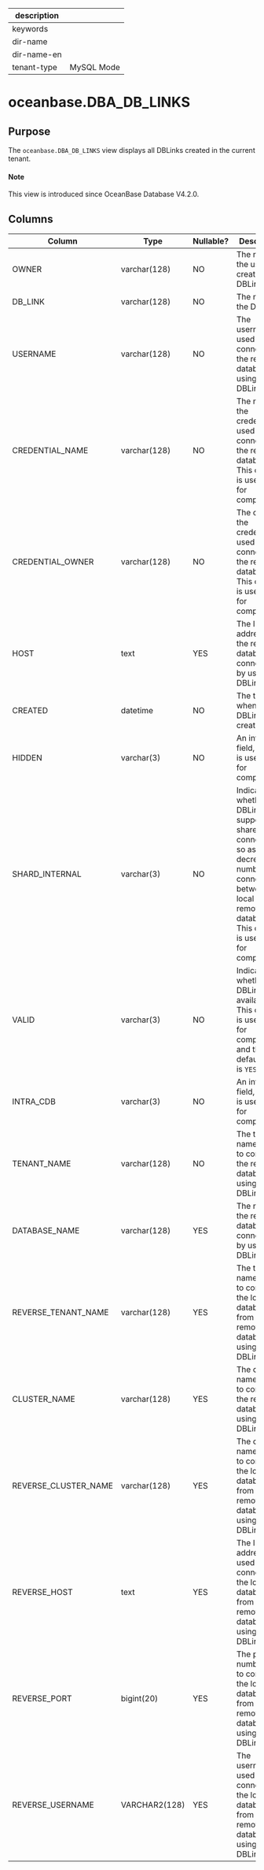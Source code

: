 |description||
|---|---|
|keywords||
|dir-name||
|dir-name-en||
|tenant-type|MySQL Mode|

# oceanbase.DBA_DB_LINKS

## Purpose

The `oceanbase.DBA_DB_LINKS` view displays all DBLinks created in the current tenant. 

 <main id="notice" type='explain'>
   <h4>Note</h4>
   <p>This view is introduced since OceanBase Database V4.2.0. </p>
 </main>

## Columns

| Column | Type | Nullable? | Description |
| --- | --- | --- | --- |
| OWNER | varchar(128) | NO | The name of the user who created the DBLink. |
| DB_LINK | varchar(128) | NO | The name of the DBLink. |
| USERNAME | varchar(128) | NO | The username used to connect to the remote database by using the DBLink. |
| CREDENTIAL_NAME | varchar(128) | NO | The name of the credentials used to connect to the remote database. This column is used only for compatibility. |
| CREDENTIAL_OWNER | varchar(128) | NO | The owner of the credentials used to connect to the remote database. This column is used only for compatibility. |
| HOST | text | YES | The IP address of the remote database connected to by using the DBLink. |
| CREATED | datetime | NO | The time when the DBLink was created. |
| HIDDEN | varchar(3) | NO | An internal field, which is used only for compatibility. |
| SHARD_INTERNAL | varchar(3) | NO | Indicates whether the DBLink supports shared connections so as to decrease the number of connections between the local and remote databases. This column is used only for compatibility. |
| VALID | varchar(3) | NO | Indicates whether the DBLink is available. This column is used only for compatibility, and the default value is `YES`. |
| INTRA_CDB | varchar(3) | NO | An internal field, which is used only for compatibility. |
| TENANT_NAME | varchar(128) | NO | The tenant name used to connect to the remote database by using the DBLink. |
| DATABASE_NAME | varchar(128) | YES | The name of the remote database connected to by using the DBLink. |
| REVERSE_TENANT_NAME | varchar(128) | YES | The tenant name used to connect to the local database from the remote database by using the DBLink. |
| CLUSTER_NAME | varchar(128) | YES | The cluster name used to connect to the remote database by using the DBLink. |
| REVERSE_CLUSTER_NAME | varchar(128) | YES | The cluster name used to connect to the local database from the remote database by using the DBLink. |
| REVERSE_HOST | text | YES | The IP address used to connect to the local database from the remote database by using the DBLink. |
| REVERSE_PORT | bigint(20) | YES | The port number used to connect to the local database from the remote database by using the DBLink. |
| REVERSE_USERNAME | VARCHAR2(128) | YES | The username used to connect to the local database from the remote database by using the DBLink. |
